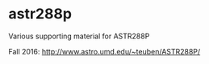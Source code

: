 # astr288p
Various supporting material for ASTR288P


Fall 2016: http://www.astro.umd.edu/~teuben/ASTR288P/
